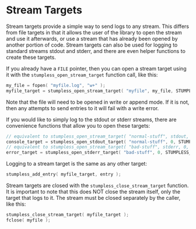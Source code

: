 # Stream Targets

Stream targets provide a simple way to send logs to any stream. This differs
from file targets in that it allows the user of the library to open the stream
and use it afterwards, or use a stream that has already been opened by another
portion of code. Stream targets can also be used for logging to standard streams
stdout and stderr, and there are even helper functions to create these targets.

If you already have a `FILE` pointer, then you can open a stream target using it
with the `stumpless_open_stream_target` function call, like this:

```c
my_file = fopen( "myfile.log", "w+" );
myfile_target = stumpless_open_stream_target( "myfile", my_file, STUMPLESS_OPTION_NONE, STUMPLESS_FACILITY_USER );
```

Note that the file will need to be opened in write or append mode. If it is not,
then any attempts to send entries to it will fail with a write error.

If you would like to simply log to the stdout or stderr streams, there are
convenience functions that allow you to open these targets:

```c
// equivalent to stumpless_open_stream_target( "normal-stuff", stdout, 0, ...
console_target = stumpless_open_stdout_target( "normal-stuff", 0, STUMPLESS_FACILITY_USER );
// equivalent to stumpless_open_stream_target( "bad-stuff", stderr, 0, ...
error_target = stumpless_open_stderr_target( "bad-stuff", 0, STUMPLESS_FACILITY_USER );
```

Logging to a stream target is the same as any other target:

```c
stumpless_add_entry( myfile_target, entry );
```

Stream targets are closed with the `stumpless_close_stream_target` function. It
is important to note that this does NOT close the stream itself, only the target
that logs to it. The stream must be closed separately by the caller, like this:

```c
stumpless_close_stream_target( myfile_target );
fclose( myfile );
```
